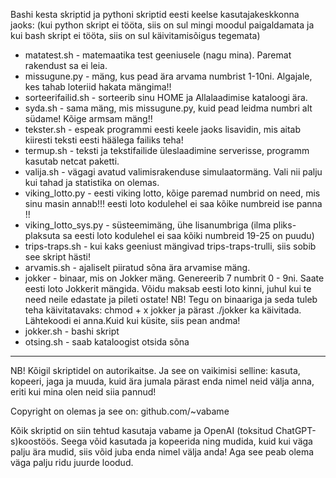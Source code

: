 Bashi kesta skriptid ja pythoni skriptid eesti keelse kasutajakeskkonna jaoks:
(kui python skript ei tööta, siis on sul mingi moodul paigaldamata ja kui bash skript ei tööta, siis on sul käivitamisõigus tegemata)

* matatest.sh - matemaatika test geeniusele (nagu mina). Paremat rakendust sa ei leia.
* missugune.py - mäng, kus pead ära arvama numbrist 1-10ni. Algajale, kes tahab loteriid hakata mängima!!
* sorteerifailid.sh - sorteerib sinu HOME ja Allalaadimise kataloogi ära.
* syda.sh - sama mäng, mis missugune.py, kuid pead leidma numbri alt südame! Kõige armsam mäng!!
* tekster.sh - espeak programmi eesti keele jaoks lisavidin, mis aitab kiiresti teksti eesti häälega failiks teha!
* termup.sh - teksti ja tekstifailide üleslaadimine serverisse, programm kasutab netcat paketti.
* valija.sh - vägagi avatud valimisrakenduse simulaatormäng. Vali nii palju kui tahad ja statistika on olemas.
* viking_lotto.py - eesti viking lotto, kõige paremad numbrid on need, mis sinu masin annab!!! eesti loto kodulehel ei saa kõike numbreid ise panna !!
* viking_lotto_sys.py - süsteemimäng, ühe lisanumbriga (ilma pliks-plaksuta sa eesti loto kodulehel ei saa kõiki numbreid 19-25 on puudu)
* trips-traps.sh - kui kaks geeniust mängivad trips-traps-trulli, siis sobib see skript hästi!
* arvamis.sh - ajaliselt piiratud sõna ära arvamise mäng.
* jokker - binaar, mis on Jokker mäng. Genereerib 7 numbrit 0 - 9ni. Saate eesti loto Jokkerit mängida. Võidu maksab eesti loto kinni, juhul kui te need neile edastate ja pileti ostate! NB! Tegu on binaariga ja seda tuleb teha käivitatavaks: chmod + x jokker ja pärast ./jokker ka käivitada. Lähtekoodi ei anna.Kuid kui küsite, siis pean andma!
* jokker.sh - bashi skript
* otsing.sh - saab kataloogist otsida sõna
 ------
NB! Kõigil skriptidel on autorikaitse. Ja see on vaikimisi selline: kasuta, kopeeri, jaga ja muuda, kuid ära jumala pärast enda nimel neid välja anna, eriti kui mina olen neid siia pannud!

Copyright on olemas ja see on:
github.com/~vabame

Kõik skriptid on siin tehtud kasutaja vabame ja OpenAI (toksitud ChatGPT-s)koostöös. Seega võid kasutada ja kopeerida ning mudida, kuid kui väga palju ära mudid, siis võid juba enda nimel välja anda! Aga see peab olema väga palju ridu juurde loodud.
